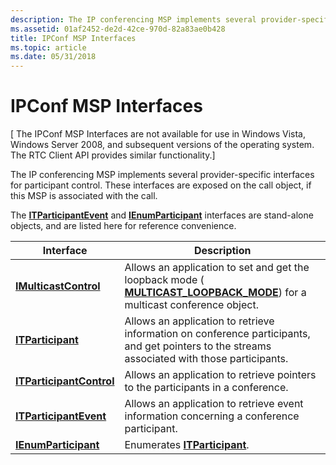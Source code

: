 ```yaml
---
description: The IP conferencing MSP implements several provider-specific interfaces for participant control. These interfaces are exposed on the call object, if this MSP is associated with the call.
ms.assetid: 01af2452-de2d-42ce-970d-82a83ae0b428
title: IPConf MSP Interfaces
ms.topic: article
ms.date: 05/31/2018
---
```


# IPConf MSP Interfaces

\[ The IPConf MSP Interfaces are not available for use in Windows Vista, Windows Server 2008, and subsequent versions of the operating system. The RTC Client API provides similar functionality.\]

The IP conferencing MSP implements several provider-specific interfaces for participant control. These interfaces are exposed on the call object, if this MSP is associated with the call.

The [**ITParticipantEvent**](itparticipantevent.md) and [**IEnumParticipant**](ienumparticipant.md) interfaces are stand-alone objects, and are listed here for reference convenience.



| Interface                                            | Description                                                                                                                                               |
|------------------------------------------------------|-----------------------------------------------------------------------------------------------------------------------------------------------------------|
| [**IMulticastControl**](imulticastcontrol.md)       | Allows an application to set and get the loopback mode ( [**MULTICAST\_LOOPBACK\_MODE**](multicast-loopback-mode.md)) for a multicast conference object. |
| [**ITParticipant**](itparticipant.md)               | Allows an application to retrieve information on conference participants, and get pointers to the streams associated with those participants.             |
| [**ITParticipantControl**](itparticipantcontrol.md) | Allows an application to retrieve pointers to the participants in a conference.                                                                           |
| [**ITParticipantEvent**](itparticipantevent.md)     | Allows an application to retrieve event information concerning a conference participant.                                                                  |
| [**IEnumParticipant**](ienumparticipant.md)         | Enumerates [**ITParticipant**](itparticipant.md).                                                                                                        |



 

 

 



